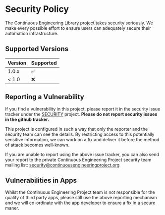 # Security Policy

The Continuous Engineering Library project takes security seriously. We make every possible effort to ensure users can adequately secure their automation infrastructure.

## Supported Versions

| Version | Supported          |
| ------- | ------------------ |
| 1.0.x   | :white_check_mark: |
| < 1.0   | :x:                |


## Reporting a Vulnerability

If you find a vulnerability in this project, please report it in the security issue tracker under the [SECURITY](https://continuousengineeringproject.myjetbrains.com/youtrack/newIssue?project=SEC) project. **Please do not report security issues in the github tracker.**

This project is configured in such a way that only the reporter and the security team can see the details. By restricting access to this potentially sensitive information, we can work on a fix and deliver it before the method of attack becomes well-known.

If you are unable to report using the above issue tracker, you can also send your report to the private Continuous Engineering Project security team mailing list: security@continuousengineeringproject.org

## Vulnerabilities in Apps

Whilst the Continuous Engineering Project team is not responsible for the quality of third party apps, please still use the above reporting mechanism and we will co-ordinate with the app developer to ensure a fix in a secure maner.
